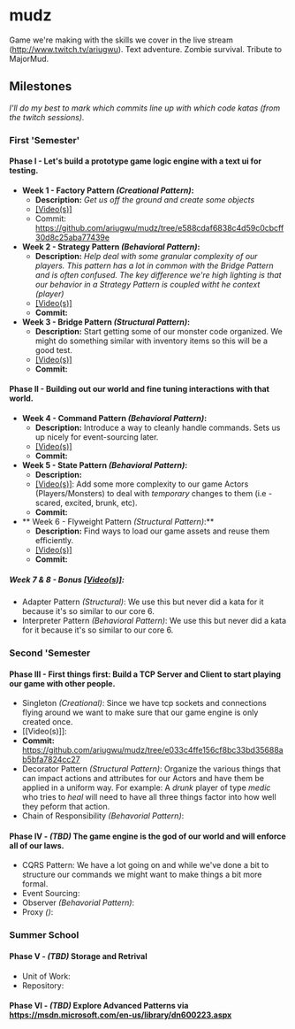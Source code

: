 # mudz
Game we're making with the skills we cover in the live stream (http://www.twitch.tv/ariugwu). Text adventure. Zombie survival. Tribute to MajorMud.

## Milestones
_I'll do my best to mark which commits line up with which code katas (from the twitch sessions)._

### First 'Semester' ###

#### Phase I - Let's build a prototype game logic engine with a text ui for testing.
* **Week 1 - Factory Pattern _(Creational Pattern)_:** 
  * **Description:** _Get us off the ground and create some objects_
  * [[Video(s)]](https://www.youtube.com/watch?v=IlWQk2WRS3g)
  * Commit: https://github.com/ariugwu/mudz/tree/e588cdaf6838c4d59c0cbcff30d8c25aba77439e
* **Week 2 - Strategy Pattern _(Behavioral Pattern)_:**
  * **Description:** _Help deal with some granular complexity of our players. This pattern has a lot in common with the Bridge Pattern and is often confused. The key difference we're high lighting is that our behavior in a Strategy Pattern is coupled witht he context (player)_
  * [[Video(s)]](https://www.youtube.com/watch?v=obRmu-qJVRE)
  * **Commit:**
* **Week 3 - Bridge Pattern _(Structural Pattern)_:**
  * **Description:** Start getting some of our monster code organized. We might do something similar with inventory items so this will be a good test.
  * [[Video(s)]](https://www.youtube.com/playlist?list=PLpYfe60H9lRsrrMbj_hsx-cRNL-C-z4kW)
  * **Commit:**

#### Phase II - Building out our world and fine tuning interactions with that world.
* **Week 4 - Command Pattern _(Behavioral Pattern)_:**
  * **Description:** Introduce a way to cleanly handle commands. Sets us up nicely for event-sourcing later.
  * [[Video(s)]](https://www.youtube.com/playlist?list=PLpYfe60H9lRuFpmif1JiZTa-Cx-1UJKGf)
  * **Commit:**
* **Week 5 - State Pattern _(Behavioral Pattern)_:**
  * **Description:**
  * [[Video(s)]](https://www.youtube.com/playlist?list=PLpYfe60H9lRvl5DeE5AOAw2-kYsd_xrMX): Add some more complexity to our game Actors (Players/Monsters) to deal with *temporary* changes to them (i.e - scared, excited, brunk, etc).
  * **Commit:**
* ** Week 6 - Flyweight Pattern _(Structural Pattern)_:**
  * **Description:** Find ways to load our game assets and reuse them efficiently.
  * [[Video(s)]](https://www.youtube.com/playlist?list=PLpYfe60H9lRte4o8Ld_fTpG7iaJlSpV_B)
  * **Commit:**

##### Week 7 & 8 - Bonus [[Video(s)]](https://www.youtube.com/playlist?list=PLpYfe60H9lRu9yxvQfaMO6Avp15kkXfJt):
* Adapter Pattern _(Structural)_: We use this but never did a kata for it because it's so similar to our core 6.
* Interpreter Pattern _(Behavioral Pattern)_: We use this but never did a kata for it because it's so similar to our core 6.

### Second 'Semester ###
#### Phase III - First things first: Build a TCP Server and Client to start playing our game with other people.
* Singleton _(Creational)_: Since we have tcp sockets and connections flying around we want to make sure that our game engine is only created once.
* [[Video(s)]]:
* **Commit:** https://github.com/ariugwu/mudz/tree/e033c4ffe156cf8bc33bd35688ab5bfa7824cc27
* Decorator Pattern _(Structural Pattern)_: Organize the various things that can impact actions and attributes for our Actors and have them be applied in a uniform way. For example: A _drunk_ player of type _medic_ who tries to _heal_ will need to have all three things factor into how well they peform that action.
* Chain of Responsibility _(Behavorial Pattern)_:

#### Phase IV - *(TBD)* The game engine is the god of our world and will enforce all of our laws.
* CQRS Pattern: We have a lot going on and while we've done a bit to structure our commands we might want to make things a bit more formal.
* Event Sourcing: 
* Observer _(Behavorial Pattern)_:
* Proxy _()_:

### Summer School ###

#### Phase V - *(TBD)* Storage and Retrival
* Unit of Work:
* Repository:

#### Phase VI - *(TBD)* Explore Advanced Patterns via https://msdn.microsoft.com/en-us/library/dn600223.aspx
